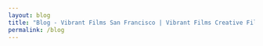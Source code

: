 ```yaml
---
layout: blog
title: "Blog - Vibrant Films San Francisco | Vibrant Films Creative Film Agency : San Francisco"
permalink: /blog
---
```

